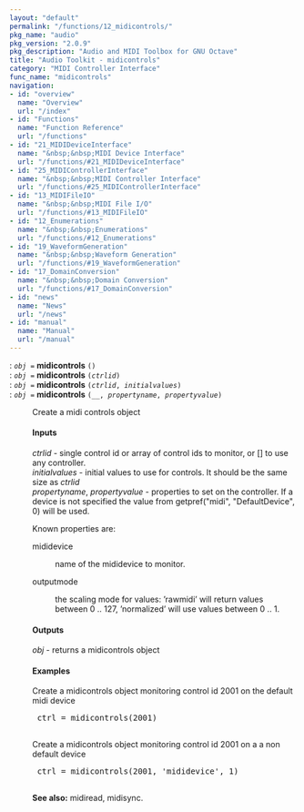 ```yaml
---
layout: "default"
permalink: "/functions/12_midicontrols/"
pkg_name: "audio"
pkg_version: "2.0.9"
pkg_description: "Audio and MIDI Toolbox for GNU Octave"
title: "Audio Toolkit - midicontrols"
category: "MIDI Controller Interface"
func_name: "midicontrols"
navigation:
- id: "overview"
  name: "Overview"
  url: "/index"
- id: "Functions"
  name: "Function Reference"
  url: "/functions"
- id: "21_MIDIDeviceInterface"
  name: "&nbsp;&nbsp;MIDI Device Interface"
  url: "/functions/#21_MIDIDeviceInterface"
- id: "25_MIDIControllerInterface"
  name: "&nbsp;&nbsp;MIDI Controller Interface"
  url: "/functions/#25_MIDIControllerInterface"
- id: "13_MIDIFileIO"
  name: "&nbsp;&nbsp;MIDI File I/O"
  url: "/functions/#13_MIDIFileIO"
- id: "12_Enumerations"
  name: "&nbsp;&nbsp;Enumerations"
  url: "/functions/#12_Enumerations"
- id: "19_WaveformGeneration"
  name: "&nbsp;&nbsp;Waveform Generation"
  url: "/functions/#19_WaveformGeneration"
- id: "17_DomainConversion"
  name: "&nbsp;&nbsp;Domain Conversion"
  url: "/functions/#17_DomainConversion"
- id: "news"
  name: "News"
  url: "/news"
- id: "manual"
  name: "Manual"
  url: "/manual"
---
```

<dl class="first-deftypefn">
<dt class="deftypefn" id="index-midicontrols"><span class="category-def">: </span><span><code class="def-type"><var class="var">obj</var> =</code> <strong class="def-name">midicontrols</strong> <code class="def-code-arguments">()</code><a class="copiable-link" href="#index-midicontrols"></a></span></dt>
<dt class="deftypefnx def-cmd-deftypefn" id="index-midicontrols-1"><span class="category-def">: </span><span><code class="def-type"><var class="var">obj</var> =</code> <strong class="def-name">midicontrols</strong> <code class="def-code-arguments">(<var class="var">ctrlid</var>)</code><a class="copiable-link" href="#index-midicontrols-1"></a></span></dt>
<dt class="deftypefnx def-cmd-deftypefn" id="index-midicontrols-2"><span class="category-def">: </span><span><code class="def-type"><var class="var">obj</var> =</code> <strong class="def-name">midicontrols</strong> <code class="def-code-arguments">(<var class="var">ctrlid</var>, <var class="var">initialvalues</var>)</code><a class="copiable-link" href="#index-midicontrols-2"></a></span></dt>
<dt class="deftypefnx def-cmd-deftypefn" id="index-midicontrols-3"><span class="category-def">: </span><span><code class="def-type"><var class="var">obj</var> =</code> <strong class="def-name">midicontrols</strong> <code class="def-code-arguments">(__, <var class="var">propertyname</var>, <var class="var">propertyvalue</var>)</code><a class="copiable-link" href="#index-midicontrols-3"></a></span></dt>
<dd><p>Create a midi controls object
</p>
<h4 class="subsubheading" id="Inputs"><span>Inputs<a class="copiable-link" href="#Inputs"></a></span></h4>
<p><var class="var">ctrlid</var> - single control id or array of control ids to monitor, or [] to use any controller.<br>
 <var class="var">initialvalues</var> - initial values to use for controls. It should be the same size as <var class="var">ctrlid</var><br>
 <var class="var">propertyname</var>, <var class="var">propertyvalue</var> - properties to set on the controller. If a device is not specified
 the value from getpref(&quot;midi&quot;, &quot;DefaultDevice&quot;, 0) will be used.<br>
</p>

<p>Known properties are:
 </p><dl class="table">
<dt>mididevice</dt>
<dd><p>name of the mididevice to monitor.
 </p></dd>
<dt>outputmode</dt>
<dd><p>the scaling mode for values: &rsquo;rawmidi&rsquo; will return values between 0 .. 127,
 &rsquo;normalized&rsquo; will use values between 0 .. 1.
 </p></dd>
</dl>

<h4 class="subsubheading" id="Outputs"><span>Outputs<a class="copiable-link" href="#Outputs"></a></span></h4>
<p><var class="var">obj</var> - returns a midicontrols object
</p>
<h4 class="subsubheading" id="Examples"><span>Examples<a class="copiable-link" href="#Examples"></a></span></h4>
<p>Create a midicontrols object monitoring control id 2001 on the default midi device 
 </p><div class="example">
<pre class="example-preformatted"> ctrl = midicontrols(2001)
 </pre></div>

<p>Create a midicontrols object monitoring control id 2001 on a a non default device
 </p><div class="example">
<pre class="example-preformatted"> ctrl = midicontrols(2001, 'mididevice', 1)
 </pre></div>


<p><strong class="strong">See also:</strong> midiread, midisync.
 </p></dd></dl>